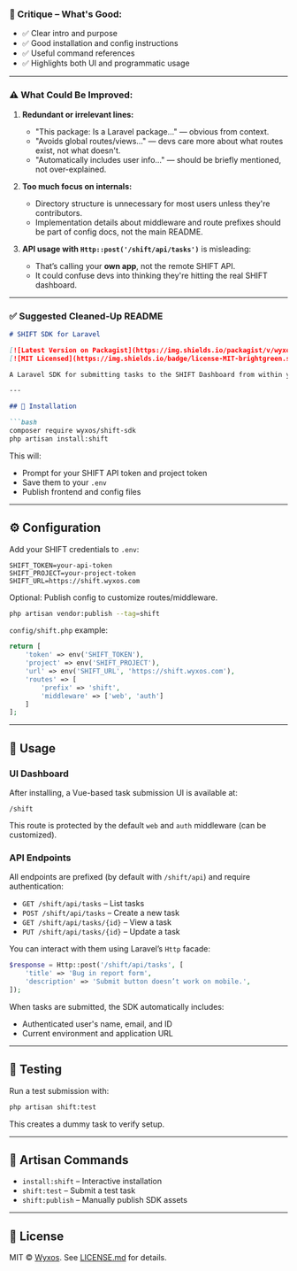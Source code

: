 ### 🧠 Critique – What's Good:

* ✅ Clear intro and purpose
* ✅ Good installation and config instructions
* ✅ Useful command references
* ✅ Highlights both UI and programmatic usage

---

### ⚠️ What Could Be Improved:

1. **Redundant or irrelevant lines:**

    * "This package: Is a Laravel package..." — obvious from context.
    * "Avoids global routes/views..." — devs care more about what routes exist, not what doesn't.
    * "Automatically includes user info..." — should be briefly mentioned, not over-explained.

2. **Too much focus on internals:**

    * Directory structure is unnecessary for most users unless they're contributors.
    * Implementation details about middleware and route prefixes should be part of config docs, not the main README.

3. **API usage with `Http::post('/shift/api/tasks')`** is misleading:

    * That’s calling your **own app**, not the remote SHIFT API.
    * It could confuse devs into thinking they're hitting the real SHIFT dashboard.

---

### ✅ Suggested Cleaned-Up README

````markdown
# SHIFT SDK for Laravel

[![Latest Version on Packagist](https://img.shields.io/packagist/v/wyxos/shift-sdk.svg?style=flat-square)](https://packagist.org/packages/wyxos/shift-sdk)
[![MIT Licensed](https://img.shields.io/badge/license-MIT-brightgreen.svg?style=flat-square)](LICENSE.md)

A Laravel SDK for submitting tasks to the SHIFT Dashboard from within your application. Provides a clean Vue-based UI component and simple API endpoints to send issue reports or feature requests directly to your SHIFT project.

---

## 🚀 Installation

```bash
composer require wyxos/shift-sdk
php artisan install:shift
````

This will:

* Prompt for your SHIFT API token and project token
* Save them to your `.env`
* Publish frontend and config files

---

## ⚙️ Configuration

Add your SHIFT credentials to `.env`:

```env
SHIFT_TOKEN=your-api-token
SHIFT_PROJECT=your-project-token
SHIFT_URL=https://shift.wyxos.com
```

Optional: Publish config to customize routes/middleware.

```bash
php artisan vendor:publish --tag=shift
```

`config/shift.php` example:

```php
return [
    'token' => env('SHIFT_TOKEN'),
    'project' => env('SHIFT_PROJECT'),
    'url' => env('SHIFT_URL', 'https://shift.wyxos.com'),
    'routes' => [
        'prefix' => 'shift',
        'middleware' => ['web', 'auth']
    ]
];
```

---

## 🧩 Usage

### UI Dashboard

After installing, a Vue-based task submission UI is available at:

```
/shift
```

This route is protected by the default `web` and `auth` middleware (can be customized).

### API Endpoints

All endpoints are prefixed (by default with `/shift/api`) and require authentication:

* `GET /shift/api/tasks` – List tasks
* `POST /shift/api/tasks` – Create a new task
* `GET /shift/api/tasks/{id}` – View a task
* `PUT /shift/api/tasks/{id}` – Update a task

You can interact with them using Laravel’s `Http` facade:

```php
$response = Http::post('/shift/api/tasks', [
    'title' => 'Bug in report form',
    'description' => 'Submit button doesn’t work on mobile.',
]);
```

When tasks are submitted, the SDK automatically includes:

* Authenticated user's name, email, and ID
* Current environment and application URL

---

## 🧪 Testing

Run a test submission with:

```bash
php artisan shift:test
```

This creates a dummy task to verify setup.

---

## 🔧 Artisan Commands

* `install:shift` – Interactive installation
* `shift:test` – Submit a test task
* `shift:publish` – Manually publish SDK assets

---

## 📄 License

MIT © [Wyxos](https://wyxos.com). See [LICENSE.md](LICENSE.md) for details.
